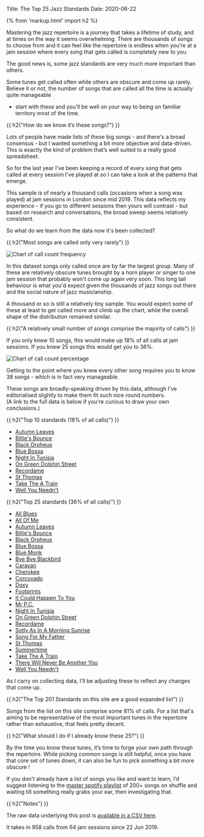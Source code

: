 Title: The Top 25 Jazz Standards
Date: 2020-06-22

{% from 'markup.html' import h2 %}


Mastering the jazz repertoire is a journey that takes a
lifetime of study, and at times on the way it seems
overwhelming. There are thousands of
songs to choose from and it can feel like the repertoire
is endless when you’re at a jam session where every song
that gets called is completely new to you.

The good news is, some jazz standards are very much more
important than others.

Some tunes get called often while others are obscure and
come up rarely. Believe it or not, the number of songs
that are called all the time is actually quite manageable
- start with these and you'll be well on your way to being
on familiar territory most of the time.

{{ h2("How do we know it’s these songs?") }}

Lots of people have made lists of these big songs - and
there's a broad consensus - but I wanted something a bit
more objective and data-driven. This is exactly the kind
of problem that’s well suited to a really good spreadsheet.

So for the last year I've been keeping a record
of every song that gets called at every session I've played
at so I can take a look at the patterns that emerge.

This sample is of nearly a thousand calls (occasions when a
song was played) at jam sessions in London since mid 2019.
This data reflects my experience - if you go to different sessions
then yours will contrast - but based on research and
conversations, the broad sweep seems relatively consistent.

So what do we learn from the data now it's been collected?

{{ h2("Most songs are called only very rarely") }}

![Chart of call count frequency]({static}/images/513-call-count-freq.png)

In this dataset songs only called once are by far the
largest group. Many of these are relatively obscure tunes
brought by a horn player or singer to one jam session that
probably won't come up again very soon. This long tail behaviour is
what you'd expect given the thousands of jazz songs out
there and the social nature of jazz musicianship.

A thousand or so is still a relatively tiny sample. You would
expect some of these at least to get called more and climb
up the chart, while the overall shape of the distribution
remained similar.

{{ h2("A relatively small number of songs comprise the majority of calls") }}

If you only knew 10 songs, this would make up 18% of all
calls at jam sessions. If you knew 25 songs this
would get you to 36%.

![Chart of call count percentage]({static}/images/513-call-count-perc.png)

Getting to the point where you knew every other song requires
you to know 38 songs - which is in fact very manageable.

These songs are broadly-speaking driven by this data, although I've
editorialised slightly to make them fit such nice round
numbers.<br /> (A link to the full data
is below if you're curious to draw your own conclusions.)

{{ h2("Top 10 standards (18% of all calls)") }}

* [Autumn Leaves](/autumn-leaves.html)
* [Billie's Bounce](/billies-bounce.html)
* [Black Orpheus](/black-orpheus.html)
* [Blue Bossa](/blue-bossa.html)
* [Night In Tunisia](/night-in-tunisia.html)
* [On Green Dolphin Street](/on-green-dolphin-street.html)
* [Recordame](/recordame.html)
* [St Thomas](/st-thomas.html)
* [Take The A Train](/take-the-a-train.html)
* [Well You Needn't](/well-you-needent.html)

{{ h2("Top 25 standards (36% of all calls)") }}

* [All Blues](/all-blues.html)
* [All Of Me](/all-of-me.html)
* [Autumn Leaves](/autumn-leaves.html)
* [Billie's Bounce](/billies-bounce.html)
* [Black Orpheus](/black-orpheus.html)
* [Blue Bossa](/blue-bossa.html)
* [Blue Monk](/blue-monk.html)
* [Bye Bye Blackbird](/bye-bye-blackbird.html)
* [Caravan](/caravan.html)
* [Cherokee](/cherokee.html)
* [Corcovado](/corcovado.html)
* [Doxy](/doxy.html)
* [Footprints](/footprints.html)
* [It Could Happen To You](/it-could-happen-to-you.html)
* [Mr P.C.](/mr-pc.html)
* [Night In Tunisia](/night-in-tunisia.html)
* [On Green Dolphin Street](/on-green-dolphin-street.html)
* [Recordame](/recordame.html)
* [Sotly As In A Morning Sunrise](/softly-as-in-a-morning-sunrise.html)
* [Song For My Father](/song-for-my-father.html)
* [St Thomas](/st-thomas.html)
* [Summertime](/summertime.html)
* [Take The A Train](/take-the-a-train.html)
* [There Will Never Be Another You](/there-will-never-be-another-you.html)
* [Well You Needn't](/well-you-needent.html)

As I carry on collecting data, I’ll be adjusting these to
reflect any changes that come up.

{{ h2("The Top 201 Standards on this site are a good expanded list") }}

Songs from the list on this site comprise some 81% of calls. For
a list that's aiming to be representative of the most important
tunes in the repertoire rather than exhaustive, that feels pretty
decent.

{{ h2("What should I do if I already know these 25?") }}

By the time you know these tunes, it’s time to forge your own path
through the repertoire. While picking common songs is still helpful,
once you have that core set of tunes down, it can also be fun to
pick something a bit more obscure !

If you don’t already have a list of songs you like and want to learn,
I’d suggest listening to the
[master spotify playlist](https://open.spotify.com/playlist/2jCq77SrgiVScSECYfbeDQ?si=efxyUA0tQl6zISYoBWF9fA) of 200+ songs on shuffle and waiting till something
really grabs your ear, then investigating that.


{{ h2("Notes") }}

The raw data underlying this post is
[available in a CSV here](https://github.com/davidmiller/repertoire/tree/master/content/data/513.calls.csv).

It takes in 958 calls from 64 jam sessions since 22 Jun 2019.
